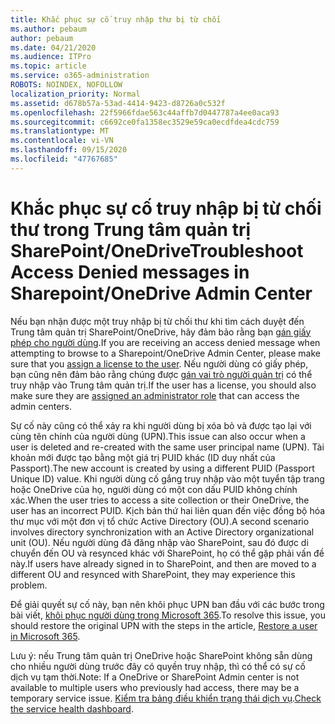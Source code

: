 ```yaml
---
title: Khắc phục sự cố truy nhập thư bị từ chối
ms.author: pebaum
author: pebaum
ms.date: 04/21/2020
ms.audience: ITPro
ms.topic: article
ms.service: o365-administration
ROBOTS: NOINDEX, NOFOLLOW
localization_priority: Normal
ms.assetid: d678b57a-53ad-4414-9423-d8726a0c532f
ms.openlocfilehash: 22f5966fdae563c44affb7d0447787a4ee0aca93
ms.sourcegitcommit: c6692ce0fa1358ec3529e59ca0ecdfdea4cdc759
ms.translationtype: MT
ms.contentlocale: vi-VN
ms.lasthandoff: 09/15/2020
ms.locfileid: "47767685"
---
```

# <a name="troubleshoot-access-denied-messages-in-sharepointonedrive-admin-center"></a><span data-ttu-id="94941-102">Khắc phục sự cố truy nhập bị từ chối thư trong Trung tâm quản trị SharePoint/OneDrive</span><span class="sxs-lookup"><span data-stu-id="94941-102">Troubleshoot Access Denied messages in Sharepoint/OneDrive Admin Center</span></span>

<span data-ttu-id="94941-103">Nếu bạn nhận được một truy nhập bị từ chối thư khi tìm cách duyệt đến Trung tâm quản trị SharePoint/OneDrive, hãy đảm bảo rằng bạn [gán giấy phép cho người dùng](https://docs.microsoft.com/microsoft-365/admin/add-users/add-users).</span><span class="sxs-lookup"><span data-stu-id="94941-103">If you are receiving an access denied message when attempting to browse to a Sharepoint/OneDrive Admin Center, please make sure that you [assign a license to the user](https://docs.microsoft.com/microsoft-365/admin/add-users/add-users).</span></span> <span data-ttu-id="94941-104">Nếu người dùng có giấy phép, bạn cũng nên đảm bảo rằng chúng được [gán vai trò người quản trị](hhttps://docs.microsoft.com/microsoft-365/admin/add-users/about-admin-roles) có thể truy nhập vào Trung tâm quản trị.</span><span class="sxs-lookup"><span data-stu-id="94941-104">If the user has a license, you should also make sure they are [assigned an administrator role](hhttps://docs.microsoft.com/microsoft-365/admin/add-users/about-admin-roles) that can access the admin centers.</span></span>

<span data-ttu-id="94941-105">Sự cố này cũng có thể xảy ra khi người dùng bị xóa bỏ và được tạo lại với cùng tên chính của người dùng (UPN).</span><span class="sxs-lookup"><span data-stu-id="94941-105">This issue can also occur when a user is deleted and re-created with the same user principal name (UPN).</span></span> <span data-ttu-id="94941-106">Tài khoản mới được tạo bằng một giá trị PUID khác (ID duy nhất của Passport).</span><span class="sxs-lookup"><span data-stu-id="94941-106">The new account is created by using a different PUID (Passport Unique ID) value.</span></span> <span data-ttu-id="94941-107">Khi người dùng cố gắng truy nhập vào một tuyển tập trang hoặc OneDrive của họ, người dùng có một con dấu PUID không chính xác.</span><span class="sxs-lookup"><span data-stu-id="94941-107">When the user tries to access a site collection or their OneDrive, the user has an incorrect PUID.</span></span> <span data-ttu-id="94941-108">Kịch bản thứ hai liên quan đến việc đồng bộ hóa thư mục với một đơn vị tổ chức Active Directory (OU).</span><span class="sxs-lookup"><span data-stu-id="94941-108">A second scenario involves directory synchronization with an Active Directory organizational unit (OU).</span></span> <span data-ttu-id="94941-109">Nếu người dùng đã đăng nhập vào SharePoint, sau đó được di chuyển đến OU và resynced khác với SharePoint, họ có thể gặp phải vấn đề này.</span><span class="sxs-lookup"><span data-stu-id="94941-109">If users have already signed in to SharePoint, and then are moved to a different OU and resynced with SharePoint, they may experience this problem.</span></span>

<span data-ttu-id="94941-110">Để giải quyết sự cố này, bạn nên khôi phục UPN ban đầu với các bước trong bài viết, [khôi phục người dùng trong Microsoft 365](https://docs.microsoft.com/microsoft-365/admin/add-users/restore-user).</span><span class="sxs-lookup"><span data-stu-id="94941-110">To resolve this issue, you should restore the original UPN with the steps in the article, [Restore a user in Microsoft 365](https://docs.microsoft.com/microsoft-365/admin/add-users/restore-user).</span></span>

<span data-ttu-id="94941-111">Lưu ý: nếu Trung tâm quản trị OneDrive hoặc SharePoint không sẵn dùng cho nhiều người dùng trước đây có quyền truy nhập, thì có thể có sự cố dịch vụ tạm thời.</span><span class="sxs-lookup"><span data-stu-id="94941-111">Note: If a OneDrive or SharePoint Admin center is not available to multiple users who previously had access, there may be a temporary service issue.</span></span>  <span data-ttu-id="94941-112">[Kiểm tra bảng điều khiển trạng thái dịch vụ](https://portal.office.com/adminportal/home#/servicehealth).</span><span class="sxs-lookup"><span data-stu-id="94941-112">[Check the service health dashboard](https://portal.office.com/adminportal/home#/servicehealth).</span></span>


